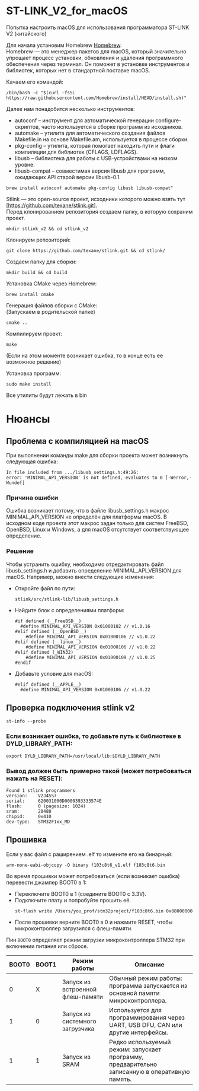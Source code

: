 # ST-LINK_V2_for_macOS
Попытка настроить macOS для использования программатора ST-LINK V2 (китайского)

Для начала установим Homebrew [Homebrew](https://brew.sh/).  
Homebrew — это менеджер пакетов для macOS, который значительно упрощает процесс установки, обновления и удаления программного обеспечения через терминал. Он поможет в установке инструментов и библиотек, которых нет в стандартной поставке macOS.

Качаем его командой:

```
/bin/bash -c "$(curl -fsSL https://raw.githubusercontent.com/Homebrew/install/HEAD/install.sh)"
```

Далее нам понадобится несколько инструментов:
- autoconf – инструмент для автоматической генерации configure-скриптов, часто используется в сборке программ из исходников.
- automake – утилита для автоматического создания файлов Makefile.in на основе Makefile.am, используется в процессе сборки.
- pkg-config – утилита, которая помогает находить пути и флаги компиляции для библиотек (CFLAGS, LDFLAGS).
- libusb – библиотека для работы с USB-устройствами на низком уровне.
- libusb-compat – совместимая версия libusb для программ, ожидающих API старой версии libusb-0.1.
  
```
brew install autoconf automake pkg-config libusb libusb-compat"
```

Stlink — это open-source проект, исходники которого можно взять тут [https://github.com/texane/stlink.git].  
Перед клонированием репозитория создаем папку, в которую сохраним проект.  

```
mkdir stlink_v2 && cd stlink_v2
```

Клонируем репозиторий:

```
git clone https://github.com/texane/stlink.git && cd stlink/
```

Создаем папку для сборки:  

```
mkdir build && cd build
```

Установка CMake через Homebrew:

```
brew install cmake
```

Генерация файлов сборки с CMake:  
(Запускаем в родительской папке)

```
cmake ..
```

Компилируем проект:

```
make
```
(Если на этом моменте возникает ошибка, то в конце есть ее возможное решение)


Установка программ:

```
sudo make install
```

Все утилиты будут лежать в bin


# Нюансы 
## Проблема с компиляцией на macOS
При выполнении команды make для сборки проекта может возникнуть следующая ошибка:

```
In file included from .../libusb_settings.h:49:26:
error: 'MINIMAL_API_VERSION' is not defined, evaluates to 0 [-Werror,-Wundef]
```
### Причина ошибки
Ошибка возникает потому, что в файле libusb_settings.h макрос MINIMAL_API_VERSION не определён для платформы macOS. В исходном коде проекта этот макрос задан только для систем FreeBSD, OpenBSD, Linux и Windows, а для macOS отсутствует соответствующее определение.

### Решение
Чтобы устранить ошибку, необходимо отредактировать файл libusb_settings.h и добавить определение MINIMAL_API_VERSION для macOS. Например, можно внести следующие изменения:

- Откройте файл по пути:
  ```
  stlink/src/stlink-lib/libusb_settings.h
  ```
- Найдите блок с определениями платформ:
  ```
  #if defined (__FreeBSD__)
    #define MINIMAL_API_VERSION 0x01000102 // v1.0.16
  #elif defined (__OpenBSD__)
      #define MINIMAL_API_VERSION 0x01000106 // v1.0.22
  #elif defined (__linux__)
      #define MINIMAL_API_VERSION 0x01000106 // v1.0.22
  #elif defined (_WIN32)
      #define MINIMAL_API_VERSION 0x01000109 // v1.0.25
  #endif
  ```
- Добавьте условие для macOS:
  ```
  #elif defined (__APPLE__)
    #define MINIMAL_API_VERSION 0x01000106 // v1.0.22
  ```

## Проверка подключения stlink v2

  ```
 st-info --probe
  ```

### Если возникает ошибка, то добавьте путь к библиотеке в DYLD_LIBRARY_PATH:

  ```
 export DYLD_LIBRARY_PATH=/usr/local/lib:$DYLD_LIBRARY_PATH
  ```
### Вывод должен быть примерно такой (может потребоваться нажать на RESET):

  ```
Found 1 stlink programmers
  version:    V2J45S7
  serial:     620031000D0000393333574E
  flash:      0 (pagesize: 1024)
  sram:       20480
  chipid:     0x410
  dev-type:   STM32F1xx_MD
  ```
## Прошивка

Если у вас файл с раширением .elf то измените его на бинарный:

```
arm-none-eabi-objcopy -O binary f103c8t6_v1.elf f103c8t6.bin
```
Во время прошивки может потребоваться (если возникает ошибка) перевести джампер BOOT0 в 1:
- Переключите BOOT0 в 1 (соедините BOOT0 с 3.3V).
- Подключите плату и попробуйте прошить её.
  ```
  st-flash write /Users/you_prof/stm32project/f103c8t6.bin 0x08000000
  ```
- После прошивки верните BOOT0 в 0 и нажмите RESET, чтобы микроконтроллер загрузился с флеш-памяти.

Пин `BOOT0` определяет режим загрузки микроконтроллера STM32 при включении питания или сбросе.  

| BOOT0 | BOOT1 | Режим работы                            | Описание                                                                                       |
|-------|-------|-----------------------------------------|------------------------------------------------------------------------------------------------|
| 0     | X     | Запуск из встроенной флеш-памяти        | Обычный режим работы: программа запускается из основной памяти микроконтроллера.               |
| 1     | 0     | Запуск из системного загрузчика         | Используется для программирования через UART, USB DFU, CAN или другие интерфейсы.              |
| 1     | 1     | Запуск из SRAM                          | Редко используемый режим: запускает программу, предварительно записанную в оперативную память. |
